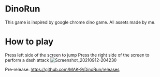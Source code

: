 # DinoRun
This game is inspired by google chrome dino game.
All assets made by me.

# How to play
Press left side of the screen to jump
Press the right side of the screen to perform a dash attack
![Screenshot_20210912-204230](https://user-images.githubusercontent.com/70964650/132999133-d65a41d0-6618-40f1-bfbd-4d6c606b21b4.jpg)

Pre-release: https://github.com/MAK-9/DinoRun/releases


